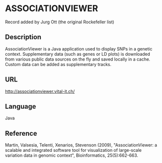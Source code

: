 # ASSOCIATIONVIEWER
Record added by Jurg Ott (the original Rockefeller list)

## Description
AssociationViewer is a Java application used to display SNPs in a genetic context. Supplementary data (such as genes or LD plots) is downloaded from various public data sources on the fly and saved locally in a cache. Custom data can be added as supplementary tracks.

## URL
http://associationviewer.vital-it.ch/

## Language
Java

## Reference
Martin, Valsesia, Telenti, Xenarios, Stevenson (2009), "AssociationViewer: a scalable and integrated software tool for visualization of large-scale variation data in genomic context", Bioinformatics, 25(5):662-663.